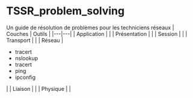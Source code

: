 # TSSR_problem_solving
Un guide de résolution de problèmes pour les techniciens réseaux
| Couches  | Outils  |
|---|---|
| Application  |   |
| Présentation  |   |
| Session  |   |
| Transport  |   |
| Réseau  | <ul><li>tracert</li><li>nslookup</li><li>tracert</li><li>ping</li><li>ipconfig</li></ul>  |
| Liaison  |   |
| Physique  |   |

